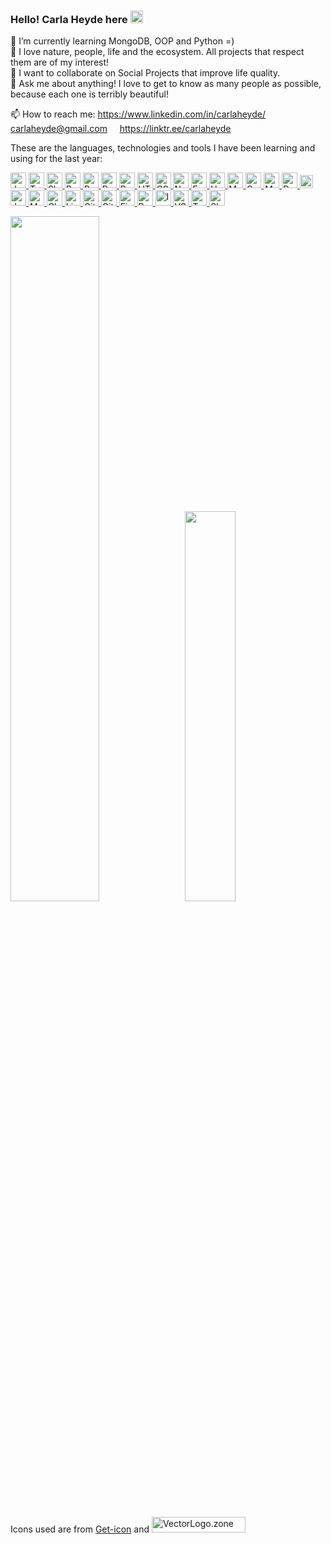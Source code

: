 ### Hello! Carla Heyde here <img src="https://img.icons8.com/stickers/100/000000/like--v1.png" height=20/>

🤔 I’m currently learning MongoDB, OOP and Python =)</br>
🌱 I love nature, people, life and the ecosystem. All projects that respect them are of my interest!</br>
👯 I want to collaborate on Social Projects that improve life quality.</br>
💬 Ask me about anything! I love to get to know as many people as possible, because each one is terribly beautiful!</br>

📫 How to reach me: https://www.linkedin.com/in/carlaheyde/ &nbsp; &nbsp; carlaheyde@gmail.com &nbsp; &nbsp; https://linktr.ee/carlaheyde &nbsp; &nbsp;</br> 

These are the languages, technologies and tools I have been learning and using for the last year:
<p>
   <a href="https://developer.mozilla.org/en-US/docs/Web/JavaScript" title="JavaScript" target="_blank">
	<img src="https://github.com/get-icon/geticon/blob/master/icons/javascript.svg" alt="JavaScript" width="25px" height="25px">
   </a>
   <a href="https://www.typescriptlang.org/" title="TypeScript" target="_blank">
	<img src="https://www.vectorlogo.zone/logos/typescriptlang/typescriptlang-icon.svg" alt="TypeScript" width="25px" height="25px" style= "max-width: 100%;">
   </a>
   <a href="https://www.shellscript.sh/" title="Shell" target="_blank">
   	<img src="https://www.vectorlogo.zone/logos/gnu_bash/gnu_bash-official.svg" alt="Shell" height="25px" style= "max-width: 100%;">
   </a>  
   <a href="https://www.python.org/" title="Python" target="_blank">
	   <img src="https://www.vectorlogo.zone/logos/python/python-icon.svg" alt="Python" width="25px" height="25px" style= "max-width: 100%;">
   </a> 
   <a href="https://www.ruby-lang.org/en/" title="Ruby" target="_blank">
	   <img src="https://www.vectorlogo.zone/logos/ruby-lang/ruby-lang-icon.svg" alt="Ruby" width="25px" height="25px" style= "max-width: 100%;">
   </a> 
   <a href="https://reactjs.org/" title="React" target="_blank">
	   <img src="https://www.vectorlogo.zone/logos/reactjs/reactjs-icon.svg" alt="React" width="25px" height="25px" style= "max-width: 100%;">
   </a>   
   <a href="https://redux.js.org/" title="Redux" target="_blank">
	   <img src="https://github.com/get-icon/geticon/blob/master/icons/redux.svg" alt="Redux" width="25px" height="25px" style= "max-width: 100%;">
   </a>   
   <a href="https://www.w3schools.com/html/default.asp" title="HTML5" target="_blank">
	   <img src="https://www.vectorlogo.zone/logos/w3_html5/w3_html5-icon.svg" alt="HTML5" width="25px" height="25px"style= "max-width: 100%;">
   </a>   
   <a href="https://www.w3.org/TR/CSS/" title="CSS" target="_blank">
	   <img src="https://www.vectorlogo.zone/logos/w3_css/w3_css-icon.svg" alt="CSS" width="25px" height="25px" style= "max-width: 100%;">
   </a>   
   <a href="https://nodejs.org/en/" title="Node,js" target="_blank">
	   <img src="https://www.vectorlogo.zone/logos/nodejs/nodejs-icon.svg" alt="Node.js" width="25px" height="25px" style= "max-width: 100%;">
   </a>   
   <a href="http://expressjs.com/" title="Express" target="_blank">
	   <img src="https://www.vectorlogo.zone/logos/expressjs/expressjs-icon.svg" alt="Express" width="25px" height="25px" style= "max-width: 100%;">
   </a> 
   <a href="https://www.heroku.com/home" title="Heroku" target="_blank">
	<img src="https://www.vectorlogo.zone/logos/heroku/heroku-icon.svg" alt="Heroku" width="25px" height="25px" style= "max-width: 100%;">
   </a>   
   <a href="https://dev.mysql.com/" title="MySQL" target="_blank">
	<img src="https://www.vectorlogo.zone/logos/mysql/mysql-icon.svg" alt="MySQL" width="25px" height="25px" style= "max-width: 100%;">
   </a>   
   <a href="https://sequelize.org/" title="Sequelize" target="_blank">
	<img src="https://www.vectorlogo.zone/logos/sequelizejs/sequelizejs-icon.svg" alt="Sequelize" width="25px" height="25px" style= "max-width: 100%;">
   </a>   
   <a href="https://www.mongodb.com/" title="MongoDB" target="_blank">
	<img src="https://www.vectorlogo.zone/logos/mongodb/mongodb-icon.svg" alt="MongoDB" width="25px" height="25px" style= "max-width: 100%;">
   </a>  
   <a href="https://docs.docker.com/" title="Docker" target="_blank">
	<img src="https://www.vectorlogo.zone/logos/docker/docker-icon.svg" alt="Docker" width="25px" height="25px"" style= "max-width: 100%;">
   </a> 
   <a href="https://www.cypress.io" title="Cypress" target="_blank">
	 <img src="https://github.com/get-icon/geticon/blob/master/icons/cypress.svg" alt="Cypress" width="21px" height="21px" style= "max-width: 100%;">
   </a>
   <a href="https://jestjs.io/" title="Jest" target="_blank">
	<img src="https://www.vectorlogo.zone/logos/jestjsio/jestjsio-icon.svg" alt="Jest" width="25px" height="25px"" style= "max-width: 100%;">
   </a>
   <a href="https://mochajs.org/" title="Mocha" target="_blank">
	<img src="https://www.vectorlogo.zone/logos/mochajs/mochajs-icon.svg" alt="Mocha" width="25px" height="25px"" style= "max-width: 100%;">
   </a>
   <a href="https://www.chaijs.com/." title="Chai" target="_blank">
	<img src="https://www.vectorlogo.zone/logos/chaijs/chaijs-icon.svg" alt="Chai" width="25px" height="25px"" style= "max-width: 100%;">
   </a>
   <a href="https://www.linux.org/" title="Linux" target="_blank">
	<img src="https://www.vectorlogo.zone/logos/linux/linux-icon.svg" alt="Linux" width="25px" height="25px"" style="max-width: 100%;">
   </a>
   <a href="https://git-scm.com/" title="Git" target="_blank">
	<img src="https://www.vectorlogo.zone/logos/git-scm/git-scm-icon.svg" alt="Git" width="25px" height="25px"" style="max-width: 100%;">
   </a>
   <a href="https://github.com/" title="GitHub" target="_blank">
	<img src="https://www.vectorlogo.zone/logos/github/github-tile.svg" alt="GitHub" width="25px" height="25px"" style="max-width: 100%;">
   </a>
   <a href="https://www.figma.com/" title="Figma" target="_blank">
	<img src="https://www.vectorlogo.zone/logos/figma/figma-icon.svg" alt="Figma" width="25px" height="25px"" style="max-width: 100%;">
   </a>
   <a href="https://www.postman.com/" title="Postman" target="_blank">
	<img src="https://www.vectorlogo.zone/logos/getpostman/getpostman-icon.svg" alt="Postman" width="25px" height="25px"" style="max-width: 100%;">
   </a>
   <a href="https://insomnia.rest/" title="Insomnia" target="_blank">
	<img src="https://github.com/get-icon/geticon/blob/master/icons/insomnia.svg" alt="Insomnia" width="25px" height="25px"" style="max-width: 100%;">
   </a>
   <a href="https://code.visualstudio.com/" title="VSCode" target="_blank">
	<img src="https://raw.githubusercontent.com/get-icon/geticon/master/icons/visual-studio-code.svg " alt="VSCode" width="25px" height="25px"" style= "max-width: 100%;">
   </a>   
   <a href="https://trello.com/" title="Trello" target="_blank">
	<img src="https://www.vectorlogo.zone/logos/trello/trello-icon.svg" alt="Trello" width="25px" height="25px"" style= "max-width: 100%;">
   </a>
   <a href="https://slack.com/" title="Slack" target="_blank">
	<img src="https://www.vectorlogo.zone/logos/slack/slack-icon.svg" alt="Slack" width="25px" height="25px"" style= "max-width: 100%;">
   </a>																	   <!--    <a href="https://zoom.us/" title="Zoom" target="_blank">
	<img src="https://www.vectorlogo.zone/logos/zoomus/zoomus-icon.svg" alt="Zoom" width="25px" height="25px"" style= "max-width: 100%;">
   </a> -->
<!--    <a href="https://www." title="" target="_blank">
	<img src=" " alt=" " width="25px" height="25px"" style= "max-width: 100%;">
   </a> -->
</p>

<!-- <img src="https://hits.seeyoufarm.com/api/count/incr/badge.svg?url=https%3A%2F%2Fgithub.com%2F{cjheyde}1212%2Fhit-counter" alt="profile hits counter"/>  -->
</a>

<img src="https://github-readme-stats.vercel.app/api?username=cjheyde&theme=buefy&show_icons=true&amp;hide=contribs,issues" width=53% /> &nbsp; <img src="https://github-readme-stats.vercel.app/api/top-langs/?username=cjheyde&theme=buefy&layout=compact" width=40% /> 

Icons used are from <a href="https://github.com/get-icon/geticon" target="_blank">Get-icon</a> 
and
<a href="https://www.vectorlogo.zone" title="VectorLogo.zone" target="_blank">
	<img src="https://www.vectorlogo.zone/logos/vectorlogozone/vectorlogozone-wordmark.svg" alt="VectorLogo.zone" width="150px" height="25px">
</a>

<!--
**cjheyde/cjheyde** is a ✨ _special_ ✨ repository because its `README.md` appears on your GitHub profile.
